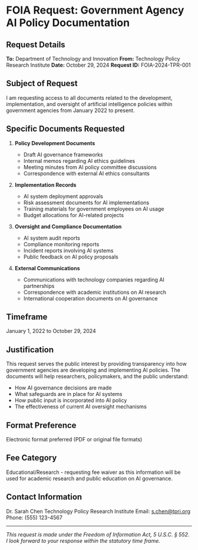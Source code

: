 # FOIA Request: Government Agency AI Policy Documentation

## Request Details

**To:** Department of Technology and Innovation
**From:** Technology Policy Research Institute
**Date:** October 29, 2024
**Request ID:** FOIA-2024-TPR-001

## Subject of Request

I am requesting access to all documents related to the development, implementation, and oversight of artificial intelligence policies within government agencies from January 2022 to present.

## Specific Documents Requested

1. **Policy Development Documents**
   - Draft AI governance frameworks
   - Internal memos regarding AI ethics guidelines
   - Meeting minutes from AI policy committee discussions
   - Correspondence with external AI ethics consultants

2. **Implementation Records**
   - AI system deployment approvals
   - Risk assessment documents for AI implementations
   - Training materials for government employees on AI usage
   - Budget allocations for AI-related projects

3. **Oversight and Compliance Documentation**
   - AI system audit reports
   - Compliance monitoring reports
   - Incident reports involving AI systems
   - Public feedback on AI policy proposals

4. **External Communications**
   - Communications with technology companies regarding AI partnerships
   - Correspondence with academic institutions on AI research
   - International cooperation documents on AI governance

## Timeframe

January 1, 2022 to October 29, 2024

## Justification

This request serves the public interest by providing transparency into how government agencies are developing and implementing AI policies. The documents will help researchers, policymakers, and the public understand:

- How AI governance decisions are made
- What safeguards are in place for AI systems
- How public input is incorporated into AI policy
- The effectiveness of current AI oversight mechanisms

## Format Preference

Electronic format preferred (PDF or original file formats)

## Fee Category

Educational/Research - requesting fee waiver as this information will be used for academic research and public education on AI governance.

## Contact Information

Dr. Sarah Chen
Technology Policy Research Institute
Email: s.chen@tpri.org
Phone: (555) 123-4567

---

*This request is made under the Freedom of Information Act, 5 U.S.C. § 552. I look forward to your response within the statutory time frame.*